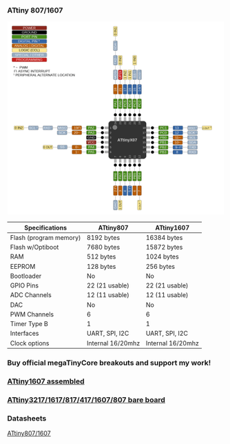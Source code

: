 ### ATtiny 807/1607
![x07 Pin Mapping](ATtiny_x07.gif "Arduino Pin Mapping for ATtiny x07")

 Specifications |    ATtiny807  |    ATtiny1607   
------------ | ------------- | -------------
Flash (program memory)   |  8192 bytes | 16384 bytes 
Flash w/Optiboot   |  7680 bytes | 15872 bytes 
RAM   | 512 bytes | 1024 bytes 
EEPROM | 128 bytes | 256 bytes 
Bootloader | No | No 
GPIO Pins | 22 (21 usable) | 22 (21 usable)
ADC Channels | 12 (11 usable) | 12 (11 usable)
DAC | No | No 
PWM Channels | 6 | 6 
Timer Type B | 1 | 1 
Interfaces | UART, SPI, I2C | UART, SPI, I2C 
Clock options | Internal 16/20mhz | Internal 16/20mhz 


### Buy official megaTinyCore breakouts and support my work!
### [ATtiny1607 assembled](https://www.tindie.com/products/17523/)
### [ATtiny3217/1617/817/417/1607/807 bare board](https://www.tindie.com/products/17613/)

### Datasheets
[ATtiny807/1607](http://ww1.microchip.com/downloads/en/DeviceDoc/ATtiny807-1607-DataSheet-DS40002030B.pdf)
